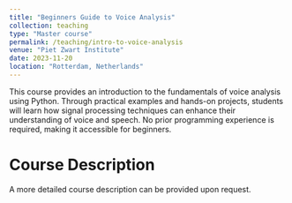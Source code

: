 ```yaml
---
title: "Beginners Guide to Voice Analysis"
collection: teaching
type: "Master course"
permalink: /teaching/intro-to-voice-analysis
venue: "Piet Zwart Institute"
date: 2023-11-20
location: "Rotterdam, Netherlands"
---
```


This course provides an introduction to the fundamentals of voice analysis using Python. Through practical examples and hands-on projects, students will learn how signal processing techniques can enhance their understanding of voice and speech. No prior programming experience is required, making it accessible for beginners.

Course Description
======

A more detailed course description can be provided upon request. 
